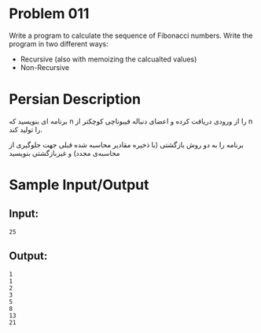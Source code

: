 # Problem 011
Write a program to calculate the sequence of Fibonacci numbers.
Write the program in two different ways:
 - Recursive (also with memoizing the calcualted values)
 - Non-Recursive

# Persian Description
برنامه ای بنویسید که n را از ورودی دریافت کرده و اعضای دنباله فیبوناچی کوچکتر از n را تولید کند.

برنامه را به دو روش بازگشتی (با ذخیره مقادیر محاسبه شده قبلی جهت جلوگیری از محاسبه‌ی مجدد) و غیربازگشتی بنویسید

# Sample Input/Output

## Input:
```
25
```

## Output: 
```
1
1
2
3
5
8
13
21
```
